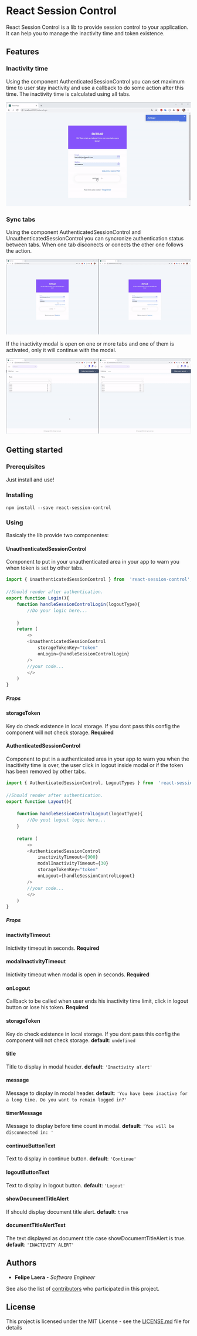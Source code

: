 
  

# React Session Control

React Session Control is a lib to provide session control to your application. It can help you to manage the inactivity time and token existence.

## Features

### Inactivity time
Using the component AuthenticatedSessionControl you can set maximum time to user stay inactivity and use a callback to do some action after this time. The inactivity time is calculated using all tabs.

<p align="center">
	<img src="gifs/inactivity.gif" />
</p>

### Sync tabs
Using the component AuthenticatedSessionControl and UnauthenticatedSessionControl you can syncronize authentication status between tabs. When one tab disconects or conects the other one follows the action.

<p align="center">
	<img src="gifs/tab-sync.gif" />
</p>

If the inactivity modal is open on one or more tabs and one of them is activated, only it will continue with the modal.

<p align="center">
	<img src="gifs/modal-sync.gif" />
</p>

## Getting started

### Prerequisites

Just install and use!

### Installing

```
npm install --save react-session-control

```

### Using

Basicaly the lib provide two componentes: 

#### UnauthenticatedSessionControl
Component to put in your unauthenticated area in your app to warn you when token is set by other tabs.

```js
import { UnauthenticatedSessionControl } from  'react-session-control';

//Should render after authentication.
export function Login(){
	function handleSessionControlLogin(logoutType){
		//Do your logic here...
	
	}
	return ( 
		<>
		<UnauthenticatedSessionControl
			storageTokenKey="token"
			onLogin={handleSessionControlLogin}
		/>
		//your code... 
		</>	
	)
}
```
##### Props

#### storageToken 
Key do check existence in local storage. If you dont pass this config the component will not check storage. **Required**

#### AuthenticatedSessionControl
Component to put in a authenticated area in your app to warn you when the inacitivity time is over, the user click in logout inside modal or if the token has been removed by other tabs.

```js
import { AuthenticatedSessionControl, LogoutTypes } from  'react-session-control';

//Should render after authentication.
export function Layout(){

	function handleSessionControlLogout(logoutType){
		//Do yout logout logic here...
	}

	return ( 
		<>
		<AuthenticatedSessionControl
			inactivityTimeout={900}
			modalInactivityTimeout={30}
			storageTokenKey="token"
			onLogout={handleSessionControlLogout}
		/>
		//your code... 
		</>	
	)
}
```
  
##### Props

#### inactivityTimeout
Inictivity timeout in seconds. **Required**
#### modalInactivityTimeout  
Inictivity timeout when modal is open in seconds. **Required**
#### onLogout
Callback to be called when user ends his inactivity time limit, click in logout button or lose his token.  **Required**
#### storageToken 
Key do check existence in local storage. If you dont pass this config the component will not check storage.
**default**: ```undefined```
#### title
Title to display in modal header.
**default**: ```'Inactivity alert'```
#### message
Message to display in modal header.
**default**: ```'You have been inactive for a long time. Do you want to remain logged in?'```
#### timerMessage
Message to display before time count in modal.
**default**: ```'You will be disconnected in: '```
#### continueButtonText
Text to display in continue button.
**default**: ```'Continue'```
#### logoutButtonText
Text to display in logout button.
**default**: ```'Logout'```
#### showDocumentTitleAlert
If should display document title alert.
**default**: ```true```
#### documentTitleAlertText
The text displayed as document title case showDocumentTitleAlert is true.
**default**: ```'INACTIVITY ALERT'```

## Authors

*  **Felipe Laera** - *Software Engineer*  

See also the list of [contributors](https://github.com/LaeraFelipe/react-session-control/contributors) who participated in this project.

## License

This project is licensed under the MIT License - see the [LICENSE.md](https://github.com/LaeraFelipe/react-session-control/blob/master/LICENSE.md) file for details